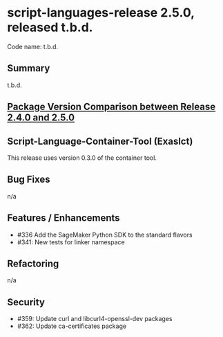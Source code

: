 # script-languages-release 2.5.0, released t.b.d.

Code name: t.b.d.

## Summary

t.b.d.

## [Package Version Comparison between Release 2.4.0 and 2.5.0](package_diffs/2.5.0/README.md)
  
## Script-Language-Container-Tool (Exaslct)

This release uses version 0.3.0 of the container tool.

## Bug Fixes
n/a

## Features / Enhancements
 - #336 Add the SageMaker Python SDK to the standard flavors 
 - #341: New tests for linker namespace

## Refactoring
 n/a

## Security
 - #359: Update curl and libcurl4-openssl-dev packages
 - #362: Update ca-certificates package
